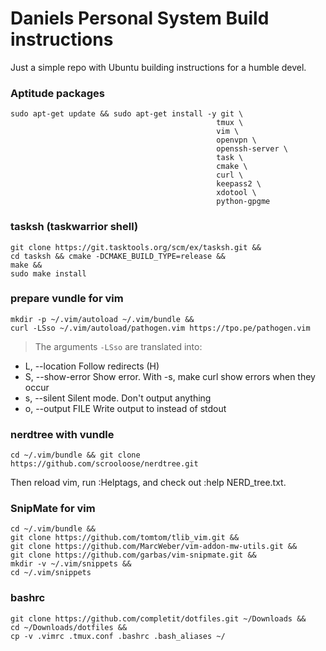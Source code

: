 # Daniels Personal System Build instructions
>
Just a simple repo with Ubuntu building instructions for a humble devel.
>

### Aptitude packages
```
sudo apt-get update && sudo apt-get install -y git \
                                              tmux \
                                              vim \
                                              openvpn \
                                              openssh-server \
                                              task \
                                              cmake \
                                              curl \
                                              keepass2 \
                                              xdotool \
                                              python-gpgme
```

### tasksh (taskwarrior shell)
```
git clone https://git.tasktools.org/scm/ex/tasksh.git && 
cd tasksh && cmake -DCMAKE_BUILD_TYPE=release && 
make && 
sudo make install
```
### prepare vundle for vim
```
mkdir -p ~/.vim/autoload ~/.vim/bundle && 
curl -LSso ~/.vim/autoload/pathogen.vim https://tpo.pe/pathogen.vim
```
>The arguments ``-LSso`` are translated into:
* L, --location      Follow redirects (H)
* S, --show-error    Show error. With -s, make curl show errors when they occur
* s, --silent        Silent mode. Don't output anything
* o, --output FILE   Write output to <file> instead of stdout
>

### nerdtree with vundle
``cd ~/.vim/bundle && git clone https://github.com/scrooloose/nerdtree.git``

Then reload vim, run :Helptags, and check out :help NERD_tree.txt.

### SnipMate for vim
```
cd ~/.vim/bundle && 
git clone https://github.com/tomtom/tlib_vim.git && 
git clone https://github.com/MarcWeber/vim-addon-mw-utils.git && 
git clone https://github.com/garbas/vim-snipmate.git && 
mkdir -v ~/.vim/snippets && 
cd ~/.vim/snippets
```

### bashrc
```
git clone https://github.com/completit/dotfiles.git ~/Downloads &&
cd ~/Downloads/dotfiles && 
cp -v .vimrc .tmux.conf .bashrc .bash_aliases ~/
```
